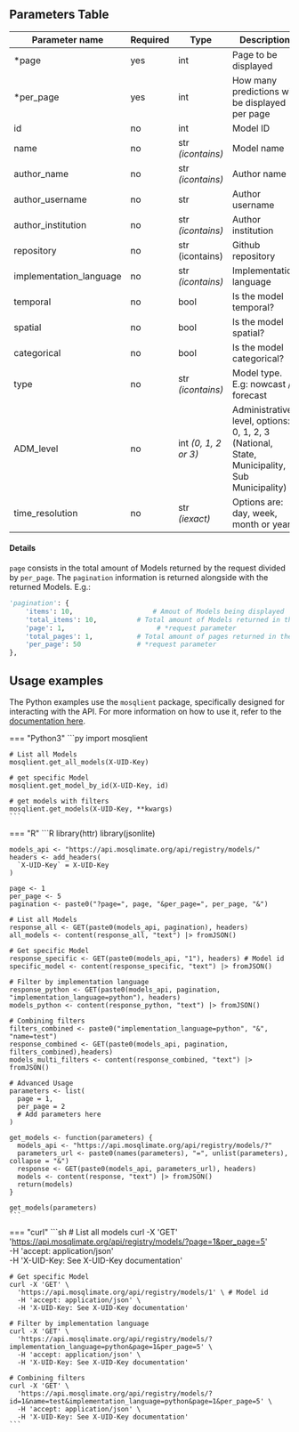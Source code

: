 ## Parameters Table 
| Parameter name | Required | Type | Description |
|--|--|--|--|
| *page | yes | int | Page to be displayed |
| *per_page | yes | int | How many predictions will be displayed per page |
| id | no | int | Model ID |
| name | no | str _(icontains)_ | Model name | 
| author_name | no | str _(icontains)_ | Author name |
| author_username | no | str | Author username |
| author_institution | no | str _(icontains)_ | Author institution |
| repository | no | str (icontains) | Github repository |
| implementation_language | no | str _(icontains)_ | Implementation language |
| temporal | no | bool | Is the model temporal? |
| spatial | no | bool | Is the model spatial? |
| categorical | no | bool | Is the model categorical? |
| type | no | str _(icontains)_ | Model type. E.g: nowcast / forecast |
| ADM_level | no | int _(0, 1, 2 or 3)_ | Administrative level, options: 0, 1, 2, 3 (National, State, Municipality, Sub Municipality) |
| time_resolution | no | str _(iexact)_ | Options are: day, week, month or year |

#### Details
`page` consists in the total amount of Models returned by the request divided by `per_page`.  The `pagination` information is returned alongside with the returned Models. E.g.:
```py
'pagination': {
	'items': 10,                    # Amout of Models being displayed 
	'total_items': 10,  		# Total amount of Models returned in the request
	'page': 1,			             # *request parameter
	'total_pages': 1,   		# Total amount of pages returned in the request
	'per_page': 50		    	# *request parameter
},
```  

## Usage examples

The Python examples use the `mosqlient` package, specifically designed for interacting with the API. For more information on how to use it, refer to the [documentation here](https://mosqlimate-client.readthedocs.io/en/latest/tutorials/API/registry/).

=== "Python3"
    ```py
    import mosqlient

    # List all Models
    mosqlient.get_all_models(X-UID-Key)

    # get specific Model
    mosqlient.get_model_by_id(X-UID-Key, id)

    # get models with filters
    mosqlient.get_models(X-UID-Key, **kwargs)
    ```

=== "R"
    ```R
    library(httr)
    library(jsonlite)

    models_api <- "https://api.mosqlimate.org/api/registry/models/"
    headers <- add_headers(
      `X-UID-Key` = X-UID-Key
    )

    page <- 1
    per_page <- 5
    pagination <- paste0("?page=", page, "&per_page=", per_page, "&")

    # List all Models
    response_all <- GET(paste0(models_api, pagination), headers)
    all_models <- content(response_all, "text") |> fromJSON()

    # Get specific Model
    response_specific <- GET(paste0(models_api, "1"), headers) # Model id
    specific_model <- content(response_specific, "text") |> fromJSON()

    # Filter by implementation language
    response_python <- GET(paste0(models_api, pagination, "implementation_language=python"), headers)
    models_python <- content(response_python, "text") |> fromJSON()

    # Combining filters
    filters_combined <- paste0("implementation_language=python", "&", "name=test")
    response_combined <- GET(paste0(models_api, pagination, filters_combined),headers)
    models_multi_filters <- content(response_combined, "text") |> fromJSON()

    # Advanced Usage
    parameters <- list(
      page = 1,
      per_page = 2
      # Add parameters here
    )

    get_models <- function(parameters) {
      models_api <- "https://api.mosqlimate.org/api/registry/models/?"
      parameters_url <- paste0(names(parameters), "=", unlist(parameters), collapse = "&")
      response <- GET(paste0(models_api, parameters_url), headers)
      models <- content(response, "text") |> fromJSON()
      return(models)
    }

    get_models(parameters)
    ```

=== "curl"
    ```sh
    # List all models
    curl -X 'GET' \
      'https://api.mosqlimate.org/api/registry/models/?page=1&per_page=5' \
      -H 'accept: application/json' \
      -H 'X-UID-Key: See X-UID-Key documentation'

    # Get specific Model
    curl -X 'GET' \
      'https://api.mosqlimate.org/api/registry/models/1' \ # Model id
      -H 'accept: application/json' \
      -H 'X-UID-Key: See X-UID-Key documentation'

    # Filter by implementation language
    curl -X 'GET' \
      'https://api.mosqlimate.org/api/registry/models/?implementation_language=python&page=1&per_page=5' \
      -H 'accept: application/json' \
      -H 'X-UID-Key: See X-UID-Key documentation'

    # Combining filters
    curl -X 'GET' \
      'https://api.mosqlimate.org/api/registry/models/?id=1&name=test&implementation_language=python&page=1&per_page=5' \
      -H 'accept: application/json' \
      -H 'X-UID-Key: See X-UID-Key documentation'
    ```
